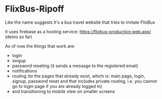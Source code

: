 # FlixBus-Ripoff
Like the name suggests it's a bus travel website that tries to imitate FlixBus

It uses firebase as a hosting service: https://flixbus-production.web.app/ (demo so far)

As of now the things that work are: 
- login
- singup
- password reseting (it sends a message to the registered email)
- notifications
- routing (to the pages that already exist, which is: main page, login, signup, password reset and that includes private routing, i.e. you cannot go to login page if you are already logged in) 
- and transitioning to mobile view on smaller screens

